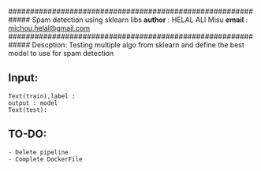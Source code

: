 #############################################################
	Spam detection using sklearn libs
__author__ : HELAL ALI Misu
__email__  : michou.helal@gmail.com
#############################################################
Descption:
	Testing multiple algo from sklearn and define the best model to use for spam detection
	
Input:
-----
	Text(train),label : 
	output : model
	Text(test):

TO-DO:
----- 
	- Delete pipeline 
	- Complete DockerFile
